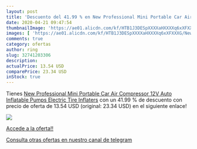 ```yaml
---
layout: post
title: 'Descuento del 41.99 % en New Professional Mini Portable Car Air C'
date: 2020-04-21 09:47:54
thumbnailImage: 'https://ae01.alicdn.com/kf/HTB1J3DESpXXXXaHXXXXq6xXFXXXG/New-Professional-Mini-Portable-Car-Air-Compressor-12V-Auto-Inflatable-Pumps-Electric-Tire-Inflaters.jpg_350x350._SL200_.jpg'
images: [ 'https://ae01.alicdn.com/kf/HTB1J3DESpXXXXaHXXXXq6xXFXXXG/New-Professional-Mini-Portable-Car-Air-Compressor-12V-Auto-Inflatable-Pumps-Electric-Tire-Inflaters.jpg_350x350._SL200_.jpg' ]
comments: true
category: ofertas
author: ring
slug: 32741203306
description:
actualPrice: 13.54 USD
comparePrice: 23.34 USD
inStock: true
---
```


Tienes [New Professional Mini Portable Car Air Compressor 12V Auto Inflatable Pumps Electric Tire Inflaters](https://www.amazon.com/dp/32741203306/?tag=redken08-20) con un 41.99 % de descuento con precio de oferta de 13.54 USD (original: 23.34 USD) en el siguiente enlace!

[![](https://ae01.alicdn.com/kf/HTB1J3DESpXXXXaHXXXXq6xXFXXXG/New-Professional-Mini-Portable-Car-Air-Compressor-12V-Auto-Inflatable-Pumps-Electric-Tire-Inflaters.jpg_350x350._SL200_.jpg)](https://www.amazon.com/dp/32741203306/?tag=redken08-20)

[Accede a la oferta!!](https://www.amazon.com/dp/32741203306/?tag=redken08-20)

[Consulta otras ofertas en nuestro canal de telegram](https://t.me/s/ofertas25)
